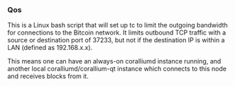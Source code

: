 ### Qos ###

This is a Linux bash script that will set up tc to limit the outgoing bandwidth for connections to the Bitcoin network. It limits outbound TCP traffic with a source or destination port of 37233, but not if the destination IP is within a LAN (defined as 192.168.x.x).

This means one can have an always-on coralliumd instance running, and another local coralliumd/corallium-qt instance which connects to this node and receives blocks from it.
